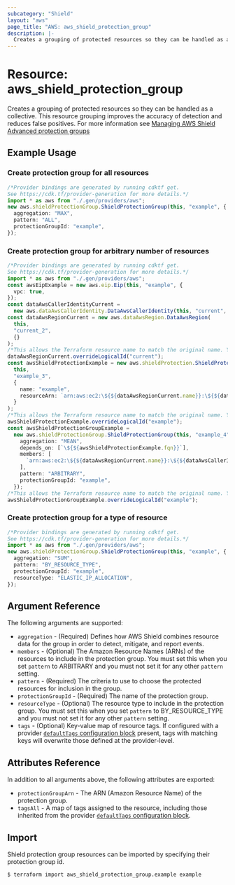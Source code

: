 ```yaml
---
subcategory: "Shield"
layout: "aws"
page_title: "AWS: aws_shield_protection_group"
description: |-
  Creates a grouping of protected resources so they can be handled as a collective.
---
```


# Resource: aws\_shield\_protection\_group

Creates a grouping of protected resources so they can be handled as a collective.
This resource grouping improves the accuracy of detection and reduces false positives. For more information see
[Managing AWS Shield Advanced protection groups](https://docs.aws.amazon.com/waf/latest/developerguide/manage-protection-group.html)

## Example Usage

### Create protection group for all resources

```typescript
/*Provider bindings are generated by running cdktf get.
See https://cdk.tf/provider-generation for more details.*/
import * as aws from "./.gen/providers/aws";
new aws.shieldProtectionGroup.ShieldProtectionGroup(this, "example", {
  aggregation: "MAX",
  pattern: "ALL",
  protectionGroupId: "example",
});

```

### Create protection group for arbitrary number of resources

```typescript
/*Provider bindings are generated by running cdktf get.
See https://cdk.tf/provider-generation for more details.*/
import * as aws from "./.gen/providers/aws";
const awsEipExample = new aws.eip.Eip(this, "example", {
  vpc: true,
});
const dataAwsCallerIdentityCurrent =
  new aws.dataAwsCallerIdentity.DataAwsCallerIdentity(this, "current", {});
const dataAwsRegionCurrent = new aws.dataAwsRegion.DataAwsRegion(
  this,
  "current_2",
  {}
);
/*This allows the Terraform resource name to match the original name. You can remove the call if you don't need them to match.*/
dataAwsRegionCurrent.overrideLogicalId("current");
const awsShieldProtectionExample = new aws.shieldProtection.ShieldProtection(
  this,
  "example_3",
  {
    name: "example",
    resourceArn: `arn:aws:ec2:\${${dataAwsRegionCurrent.name}}:\${${dataAwsCallerIdentityCurrent.accountId}}:eip-allocation/\${${awsEipExample.id}}`,
  }
);
/*This allows the Terraform resource name to match the original name. You can remove the call if you don't need them to match.*/
awsShieldProtectionExample.overrideLogicalId("example");
const awsShieldProtectionGroupExample =
  new aws.shieldProtectionGroup.ShieldProtectionGroup(this, "example_4", {
    aggregation: "MEAN",
    depends_on: [`\${${awsShieldProtectionExample.fqn}}`],
    members: [
      `arn:aws:ec2:\${${dataAwsRegionCurrent.name}}:\${${dataAwsCallerIdentityCurrent.accountId}}:eip-allocation/\${${awsEipExample.id}}`,
    ],
    pattern: "ARBITRARY",
    protectionGroupId: "example",
  });
/*This allows the Terraform resource name to match the original name. You can remove the call if you don't need them to match.*/
awsShieldProtectionGroupExample.overrideLogicalId("example");

```

### Create protection group for a type of resource

```typescript
/*Provider bindings are generated by running cdktf get.
See https://cdk.tf/provider-generation for more details.*/
import * as aws from "./.gen/providers/aws";
new aws.shieldProtectionGroup.ShieldProtectionGroup(this, "example", {
  aggregation: "SUM",
  pattern: "BY_RESOURCE_TYPE",
  protectionGroupId: "example",
  resourceType: "ELASTIC_IP_ALLOCATION",
});

```

## Argument Reference

The following arguments are supported:

* `aggregation` - (Required) Defines how AWS Shield combines resource data for the group in order to detect, mitigate, and report events.
* `members` - (Optional) The Amazon Resource Names (ARNs) of the resources to include in the protection group. You must set this when you set `pattern` to ARBITRARY and you must not set it for any other `pattern` setting.
* `pattern` - (Required) The criteria to use to choose the protected resources for inclusion in the group.
* `protectionGroupId` - (Required) The name of the protection group.
* `resourceType` - (Optional) The resource type to include in the protection group. You must set this when you set `pattern` to BY\_RESOURCE\_TYPE and you must not set it for any other `pattern` setting.
* `tags` - (Optional) Key-value map of resource tags. If configured with a provider [`defaultTags` configuration block](https://registry.terraform.io/providers/hashicorp/aws/latest/docs#default_tags-configuration-block) present, tags with matching keys will overwrite those defined at the provider-level.

## Attributes Reference

In addition to all arguments above, the following attributes are exported:

* `protectionGroupArn` - The ARN (Amazon Resource Name) of the protection group.
* `tagsAll` - A map of tags assigned to the resource, including those inherited from the provider [`defaultTags` configuration block](https://registry.terraform.io/providers/hashicorp/aws/latest/docs#default_tags-configuration-block).

## Import

Shield protection group resources can be imported by specifying their protection group id.

```console
$ terraform import aws_shield_protection_group.example example
```
